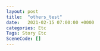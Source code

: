 ```yaml
---
layout: post
title:  "others_test"
date:   2021-02-15 07:00:00 +0000
categories: Etc
Tags: Story Etc
SceneCode: []
---
```

